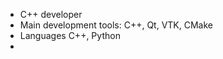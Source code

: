 
- C++ developer
- Main development tools: C++, Qt, VTK, CMake
- Languages C++, Python
-

<!---
ft-290008buchok/ft-290008buchok is a ✨ special ✨ repository because its `README.md` (this file) appears on your GitHub profile.
You can click the Preview link to take a look at your changes.
--->
